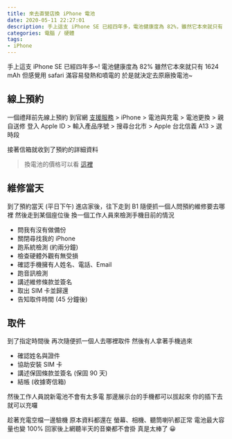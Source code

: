 ```yaml
---
title: 來去直營店換 iPhone 電池
date: 2020-05-11 22:27:01
description: 手上這支 iPhone SE 已經四年多，電池健康度為 82%，雖然它本來就只有 1624 mAh，但感覺用 safari 滿容易發熱和噴電的，於是就決定去原廠換電池，一個禮拜前先線上預約 ...
categories: 電腦 / 硬體
tags:
- iPhone
---
```


手上這支 iPhone SE 已經四年多~!
電池健康度為 82%
雖然它本來就只有 1624 mAh
但感覺用 safari 滿容易發熱和噴電的
於是就決定去原廠換電池~

<!-- more -->

## 線上預約
一個禮拜前先線上預約
到官網 [支援服務](https://getsupport.apple.com/) > iPhone > 電池與充電 > 電池更換 > 親自送修
登入 Apple ID > 輸入產品序號 > 搜尋台北市 > Apple 台北信義 A13 > 選時段

接著信箱就收到了預約的詳細資料
> 換電池的價格可以看 [這裡](https://support.apple.com/zh-tw/iphone/repair/service/battery-power)

## 維修當天
到了預約當天 (平日下午)
進店家後，往下走到 B1
隨便抓一個人問預約維修要去哪裡
然後走到某個座位後
換一個工作人員來檢測手機目前的情況

- 問我有沒有做備份
- 關閉尋找我的 iPhone
- 跑系統檢測 (約兩分鐘)
- 檢查硬體外觀有無受損
- 確認手機擁有人姓名、電話、Email
- 跑音訊檢測
- 講述維修條款並簽名
- 取出 SIM 卡並歸還
- 告知取件時間 (45 分鐘後)

## 取件

到了指定時間後
再次隨便抓一個人去哪裡取件
然後有人拿著手機過來

- 確認姓名與證件
- 協助安裝 SIM 卡
- 講述保固條款並簽名 (保固 90 天)
- 結帳 (收據寄信箱)

然後工作人員說新電池不會有太多電
那邊展示台的手機都可以拔起來
你的插下去就可以充囉

趁著充電空檔一邊驗機
原本資料都還在
螢幕、相機、聽筒喇叭都正常
電池最大容量也變 100%
回家後上網聽半天的音樂都不會掛
真是太棒了 😀
